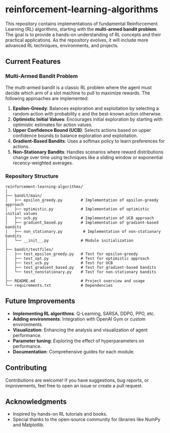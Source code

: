 # reinforcement-learning-algorithms
This repository contains implementations of fundamental Reinforcement Learning (RL) algorithms, starting with the **multi-armed bandit problem**. The goal is to provide a hands-on understanding of RL concepts and their practical applications. As the repository evolves, it will include more advanced RL techniques, environments, and projects.

## Current Features

### Multi-Armed Bandit Problem

The multi-armed bandit is a classic RL problem where the agent must decide which arm of a slot machine to pull to maximize rewards. The following approaches are implemented:

1. **Epsilon-Greedy**: Balances exploration and exploitation by selecting a random action with probability ε and the best-known action otherwise.
2. **Optimistic Initial Values**: Encourages initial exploration by starting with optimistic estimates for action values.
3. **Upper Confidence Bound (UCB)**: Selects actions based on upper confidence bounds to balance exploration and exploitation.
4. **Gradient-Based Bandits**: Uses a softmax policy to learn preferences for actions.
5. **Non-Stationary Bandits**: Handles scenarios where reward distributions change over time using techniques like a sliding window or exponential recency-weighted averages.

### Repository Structure

```
reinforcement-learning-algorithms/
│
├── bandit/main/
│   ├── epsilon_greedy.py        # Implementation of epsilon-greedy approach
│   ├── optimistic.py            # Implementation of optimistic initial values
│   ├── ucb.py                   # Implementation of UCB approach
│   ├── gradient_based.py        # Implementation of gradient-based bandits
│   ├── non_stationary.py         # Implementation of non-stationary bandits
│   └── __init__.py              # Module initialization
│
├── bandit/testfiles/
│   ├── test_epsilon_greedy.py   # Test for epsilon-greedy
│   ├── test_opt.py              # Test for optimistic approach
│   ├── test_ucb.py              # Test for UCB
│   ├── test_gradient_based.py   # Test for gradient-based bandits
│   └── test_nonstationary.py    # Test for non-stationary bandits
│
├── README.md                    # Project overview and usage
└── requirements.txt             # Dependencies
```
## Future Improvements

- **Implementing RL algorithms**: Q-Learning, SARSA, DDPG, PPO, etc.
- **Adding environments**: Integration with OpenAI Gym or custom environments.
- **Visualization**: Enhancing the analysis and visualization of agent performance.
- **Parameter tuning**: Exploring the effect of hyperparameters on performance.
- **Documentation**: Comprehensive guides for each module.

## Contributing

Contributions are welcome! If you have suggestions, bug reports, or improvements, feel free to open an issue or create a pull request.

## Acknowledgments

- Inspired by hands-on RL tutorials and books.
- Special thanks to the open-source community for libraries like NumPy and Matplotlib.


